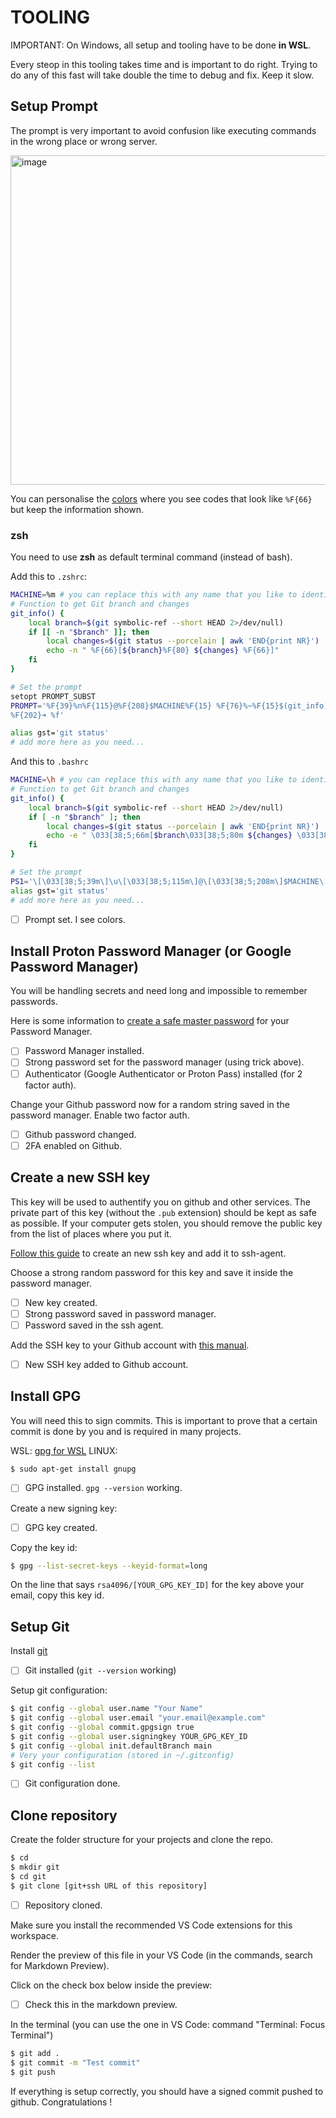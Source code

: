 # TOOLING

IMPORTANT: On Windows, all setup and tooling have to be done **in WSL**.

Every steop in this tooling takes time and is important to do right. Trying to
do any of this fast will take double the time to debug and fix. Keep it slow.

## Setup Prompt

The prompt is very important to avoid confusion like executing commands in the
wrong place or wrong server.

<img width="527" alt="image" src="https://github.com/user-attachments/assets/8b824b1c-aba4-4e2e-b257-dad0306a13ef">


You can personalise the [colors](https://www.hackitu.de/termcolor256/) where you
see codes that look like `%F{66}` but keep the information shown.

### zsh

You need to use **zsh** as default terminal command (instead of bash).

Add this to `.zshrc`:

```sh
MACHINE=%m # you can replace this with any name that you like to identify "local"
# Function to get Git branch and changes
git_info() {
    local branch=$(git symbolic-ref --short HEAD 2>/dev/null)
    if [[ -n "$branch" ]]; then
        local changes=$(git status --porcelain | awk 'END{print NR}')
        echo -n " %F{66}[${branch}%F{80} ${changes} %F{66}]"
    fi
}

# Set the prompt
setopt PROMPT_SUBST
PROMPT='%F{39}%n%F{115}@%F{208}$MACHINE%F{15} %F{76}%~%F{15}$(git_info)
%F{202}➜ %f'

alias gst='git status'
# add more here as you need...
```

And this to `.bashrc`

```sh
MACHINE=\h # you can replace this with any name that you like to identify "local"
# Function to get Git branch and changes
git_info() {
    local branch=$(git symbolic-ref --short HEAD 2>/dev/null)
    if [ -n "$branch" ]; then
        local changes=$(git status --porcelain | awk 'END{print NR}')
        echo -e " \033[38;5;66m[$branch\033[38;5;80m ${changes} \033[38;5;66m]"
    fi
}

# Set the prompt
PS1='\[\033[38;5;39m\]\u\[\033[38;5;115m\]@\[\033[38;5;208m\]$MACHINE\[\033[38;5;15m\] \[\033[38;5;76m\]\w\[\033[38;5;15m\]$(git_info)\n\[\033[38;5;202m\]➜ \[\033[0m\]'
alias gst='git status'
# add more here as you need...
```

- [ ] Prompt set. I see colors.

## Install Proton Password Manager (or Google Password Manager)

You will be handling secrets and need long and impossible to remember passwords.

Here is some information to [create a safe master
password](https://proton.me/blog/create-remember-strong-passwords) for your
Password Manager.

- [ ] Password Manager installed.
- [ ] Strong password set for the password manager (using trick above).
- [ ] Authenticator (Google Authenticator or Proton Pass) installed (for 2 factor auth).

Change your Github password now for a random string saved in the password manager.
Enable two factor auth.

- [ ] Github password changed.
- [ ] 2FA enabled on Github.

## Create a new SSH key

This key will be used to authentify you on github and other services. The private
part of this key (without the `.pub` extension) should be kept as safe as possible.
If your computer gets stolen, you should remove the public key from the list of
places where you put it.

[Follow this guide](https://docs.github.com/en/authentication/connecting-to-github-with-ssh/generating-a-new-ssh-key-and-adding-it-to-the-ssh-agent) to create an new ssh key and add it to ssh-agent.

Choose a strong random password for this key and save it inside the password manager.

- [ ] New key created.
- [ ] Strong password saved in password manager.
- [ ] Password saved in the ssh agent.

Add the SSH key to your Github account with [this manual](https://docs.github.com/en/authentication/connecting-to-github-with-ssh/adding-a-new-ssh-key-to-your-github-account).

- [ ] New SSH key added to Github account.

## Install GPG

You will need this to sign commits. This is important to prove that a certain
commit is done by you and is required in many projects.

WSL: [gpg for WSL](https://blog.jmorbegoso.com/post/configure-github-gpg-key-in-windows-and-wsl/)
LINUX:

```sh
$ sudo apt-get install gnupg
```

- [ ] GPG installed. `gpg --version` working.

Create a new signing key:

- [ ] GPG key created.

Copy the key id:

```sh
$ gpg --list-secret-keys --keyid-format=long
```

On the line that says `rsa4096/[YOUR_GPG_KEY_ID]` for the key above your email, copy this key id.

## Setup Git

Install [git](https://git-scm.com/book/en/v2/Getting-Started-Installing-Git)

- [ ] Git installed (`git --version` working)

Setup git configuration:

```sh
$ git config --global user.name "Your Name"
$ git config --global user.email "your.email@example.com"
$ git config --global commit.gpgsign true
$ git config --global user.signingkey YOUR_GPG_KEY_ID
$ git config --global init.defaultBranch main
# Very your configuration (stored in ~/.gitconfig)
$ git config --list
```

- [ ] Git configuration done.

## Clone repository

Create the folder structure for your projects and clone the repo.

```sh
$ cd
$ mkdir git
$ cd git
$ git clone [git+ssh URL of this repository]
```

- [ ] Repository cloned.

Make sure you install the recommended VS Code extensions for this workspace.

Render the preview of this file in your VS Code (in the commands, search for Markdown Preview).

Click on the check box below inside the preview:

- [ ] Check this in the markdown preview.

In the terminal (you can use the one in VS Code: command "Terminal: Focus Terminal")

```sh
$ git add .
$ git commit -m "Test commit"
$ git push
```

If everything is setup correctly, you should have a signed commit pushed to github. Congratulations !
